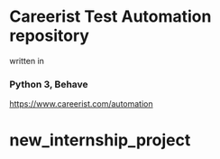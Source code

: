 # Careerist Test Automation repository
written in
### Python 3, Behave
https://www.careerist.com/automation
# new_internship_project
